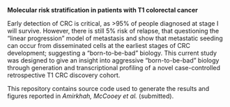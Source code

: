 <b>Molecular risk stratification in patients with T1 colorectal cancer</b>

Early detection of CRC is critical, as >95% of people diagnosed at stage I will survive. However, there is still 5% risk of relapse, that questioning the “linear progression” model of metastasis and show that metastatic seeding can occur from disseminated cells at the earliest stages of CRC development; suggesting a “born-to-be-bad” biology. This current study was designed to give an insight into aggressive “born-to-be-bad” biology through generation and transcriptional profiling of a novel case-controlled retrospective T1 CRC discovery cohort.

This repository contains source code used to generate the results and figures reported in <i>Amirkhah, McCooey et al.</i> (submitted).
